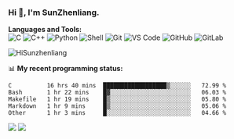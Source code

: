 
### Hi 👋, I'm SunZhenliang.



**Languages and Tools:**  
![C](https://img.shields.io/badge/-00599C?style=flat-square&logo=c&logoColor=white)
![C++](https://img.shields.io/badge/-C++-00599C?style=flat-square&logo=c%2B%2B&logoColor=white)
![Python](https://img.shields.io/badge/-Python-8fcfd1?style=flat-square&logo=Python)
![Shell](https://img.shields.io/badge/-Shell-blasck?style=flat-square&logo=Shell)
![Git](https://img.shields.io/badge/-Git-black?style=flat-square&logo=git)
![VS Code](https://img.shields.io/badge/-VS%20Code-007ACC?style=flat-square&logo=visual-studio-code)
![GitHub](https://img.shields.io/badge/-GitHub-181717?style=flat-square&logo=github)
![GitLab](https://img.shields.io/badge/-GitLab-FCA121?style=flat-square&logo=gitlab)

<img   src="https://github-readme-stats.vercel.app/api?username=HiSunzhenliang&count_private=true&show_icons=true" alt="HiSunzhenliang" />

📊 **My recent programming status:**
<!--START_SECTION:waka-->
```text
C          16 hrs 40 mins  ██████████████████▒░░░░░░   72.99 % 
Bash       1 hr 22 mins    █▓░░░░░░░░░░░░░░░░░░░░░░░   06.03 % 
Makefile   1 hr 19 mins    █▒░░░░░░░░░░░░░░░░░░░░░░░   05.80 % 
Markdown   1 hr 9 mins     █▒░░░░░░░░░░░░░░░░░░░░░░░   05.06 % 
Other      1 hr 3 mins     █░░░░░░░░░░░░░░░░░░░░░░░░   04.66 % 
```
<!--END_SECTION:waka-->
[![](https://img.shields.io/ubuntu/v/ubuntu-wallpapers)](https://kubuntu.org/)
![](https://visitor-badge.glitch.me/badge?page_id=HiSunzhenliang.readme)

